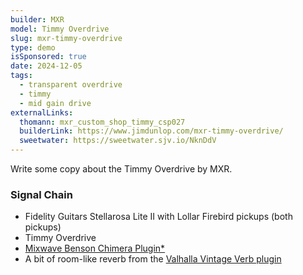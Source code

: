```yaml
---
builder: MXR
model: Timmy Overdrive
slug: mxr-timmy-overdrive
type: demo
isSponsored: true
date: 2024-12-05
tags:
  - transparent overdrive
  - timmy
  - mid gain drive
externalLinks:
  thomann: mxr_custom_shop_timmy_csp027
  builderLink: https://www.jimdunlop.com/mxr-timmy-overdrive/
  sweetwater: https://sweetwater.sjv.io/NknDdV
---
```


Write some copy about the Timmy Overdrive by MXR.

### Signal Chain

- Fidelity Guitars Stellarosa Lite II with Lollar Firebird pickups (both pickups)
- Timmy Overdrive
- [Mixwave Benson Chimera Plugin\*](https://sweetwater.sjv.io/B0N2PL)
- A bit of room-like reverb from the [Valhalla Vintage Verb plugin](https://valhalladsp.com/shop/reverb/valhalla-vintage-verb/)
